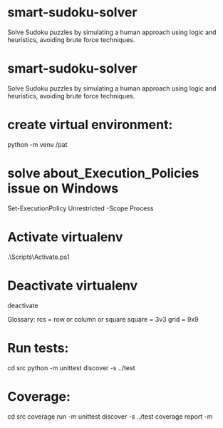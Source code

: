 # smart-sudoku-solver
Solve Sudoku puzzles by simulating a human approach using logic and heuristics, avoiding brute force techniques.

# smart-sudoku-solver
Solve Sudoku puzzles by simulating a human approach using logic and heuristics, avoiding brute force techniques.
# create virtual environment:
python -m venv /pat
# solve about_Execution_Policies issue on Windows
Set-ExecutionPolicy Unrestricted -Scope Process
# Activate virtualenv
.\Scripts\Activate.ps1
# Deactivate virtualenv
deactivate

Glossary:
rcs = row or column or square
square = 3v3
grid = 9x9

# Run tests:
cd src
python -m unittest discover -s ../test


# Coverage:
cd src
coverage run -m unittest discover -s ../test
coverage report -m